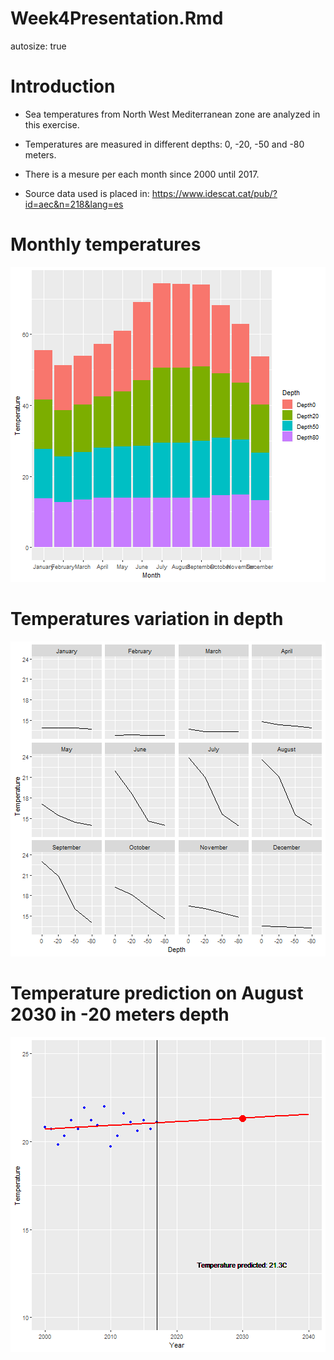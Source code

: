 Week4Presentation.Rmd
========================================================
autosize: true

Introduction
========================================================

- Sea temperatures from North West Mediterranean zone are analyzed in this exercise.

- Temperatures are measured in different depths: 0, -20, -50 and -80 meters.

- There is a mesure per each month since 2000 until 2017.

- Source data used is placed in: https://www.idescat.cat/pub/?id=aec&n=218&lang=es

Monthly temperatures
========================================================


![plot of chunk unnamed-chunk-1](Week4Presentation-figure/unnamed-chunk-1-1.png)



Temperatures variation in depth
========================================================

![plot of chunk unnamed-chunk-2](Week4Presentation-figure/unnamed-chunk-2-1.png)

Temperature prediction on August 2030 in -20 meters depth
========================================================
![plot of chunk unnamed-chunk-3](Week4Presentation-figure/unnamed-chunk-3-1.png)
